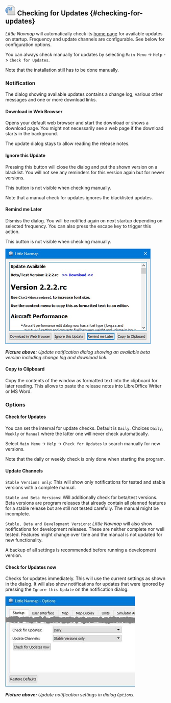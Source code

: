 ## ![Checking for Updates](../images/icons/revert.png "Checking for Updates") Checking for Updates {#checking-for-updates}

_Little Navmap_ will automatically check its [home page](https://albar965.github.io/) for available updates on startup. Frequency and update channels are configurable. See below for configuration options.

You can always check manually for updates by selecting `Main Menu` -&gt; `Help` -&gt; `Check for Updates`.

Note that the installation still has to be done manually.

### Notification

The dialog showing available updates contains a change log, various other messages and one or more download links.

#### Download in Web Browser

Opens your default web browser and start the download or shows a download page. You might not necessarily see a web page if the download starts in the background.

The update dialog stays to allow reading the release notes.

#### Ignore this Update

Pressing this button will close the dialog and put the shown version on a blacklist. You will not see any reminders for this version again but for newer versions.

This button is not visible when checking manually.

Note that a manual check for updates ignores the blacklisted updates.

#### Remind me Later

Dismiss the dialog. You will be notified again on next startup depending on selected frequency. You can also press the escape key to trigger this action.

This button is not visible when checking manually.

![Update Notification](../images/updatedialog.jpg "Update Notification")

_**Picture above:** Update notification dialog showing an available beta version including change log and download link._

#### Copy to Clipboard

Copy the contents of the window as formatted text into the clipboard for later reading. This allows to paste the release notes into LibreOffice Writer or MS Word.

### Options

#### Check for Updates

You can set the interval for update checks. Default is `Daily`.
Choices `Daily`, `Weekly` or `Manual` where the latter one will never check automatically.

Select `Main Menu` -&gt; `Help` -&gt; `Check for Updates` to search manually for new versions.

Note that the daily or weekly check is only done when starting the program.

#### Update Channels

`Stable Versions only`: This will show only notifications for tested and stable versions with a complete manual.

`Stable and Beta Versions`: Will additionally check for beta/test versions. Beta versions are program releases that already contain all planned features for a stable release but are still not tested carefully. The manual might be incomplete.

`Stable, Beta and Development Versions`: _Little Navmap_ will also show notifications for development releases. These are neither complete nor well tested. Features might change over time and the manual is not updated for new functionality.

A backup of all settings is recommended before running a development version.

#### Check for Updates now

Checks for updates immediately. This will use the current settings as shown in the dialog. It will also show notifications for updates that were ignored by pressing the `Ignore this Update` on the notification dialog.

![Update Options](../images/updateoptions.jpg "Update Options")

_**Picture above:** Update notification settings in dialog _`Options`_._
